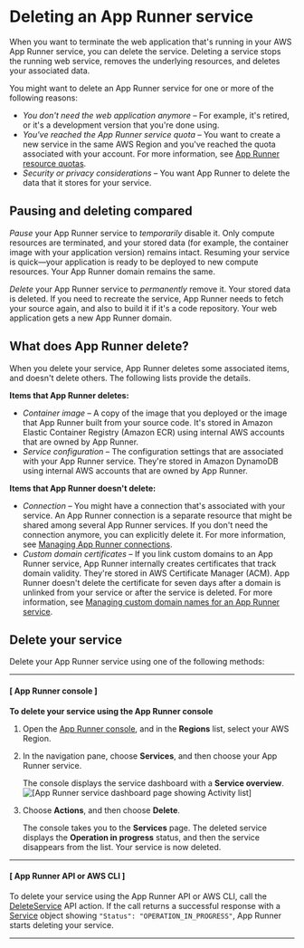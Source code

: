 # Deleting an App Runner service<a name="manage-delete"></a>

When you want to terminate the web application that's running in your AWS App Runner service, you can delete the service\. Deleting a service stops the running web service, removes the underlying resources, and deletes your associated data\.

You might want to delete an App Runner service for one or more of the following reasons:
+ *You don't need the web application anymore* – For example, it's retired, or it's a development version that you're done using\.
+ *You've reached the App Runner service quota* – You want to create a new service in the same AWS Region and you've reached the quota associated with your account\. For more information, see [App Runner resource quotas](architecture.md#architecture.quotas)\.
+ *Security or privacy considerations* – You want App Runner to delete the data that it stores for your service\.

## Pausing and deleting compared<a name="manage-delete.pause-vs-delete"></a>

*Pause* your App Runner service to *temporarily* disable it\. Only compute resources are terminated, and your stored data \(for example, the container image with your application version\) remains intact\. Resuming your service is quick—your application is ready to be deployed to new compute resources\. Your App Runner domain remains the same\.

*Delete* your App Runner service to *permanently* remove it\. Your stored data is deleted\. If you need to recreate the service, App Runner needs to fetch your source again, and also to build it if it's a code repository\. Your web application gets a new App Runner domain\.

## What does App Runner delete?<a name="manage-delete.what"></a>

When you delete your service, App Runner deletes some associated items, and doesn't delete others\. The following lists provide the details\.

**Items that App Runner deletes:**
+ *Container image* – A copy of the image that you deployed or the image that App Runner built from your source code\. It's stored in Amazon Elastic Container Registry \(Amazon ECR\) using internal AWS accounts that are owned by App Runner\.
+ *Service configuration* – The configuration settings that are associated with your App Runner service\. They're stored in Amazon DynamoDB using internal AWS accounts that are owned by App Runner\.

**Items that App Runner doesn't delete:**
+ *Connection* – You might have a connection that's associated with your service\. An App Runner connection is a separate resource that might be shared among several App Runner services\. If you don't need the connection anymore, you can explicitly delete it\. For more information, see [Managing App Runner connections](manage-connections.md)\.
+ *Custom domain certificates* – If you link custom domains to an App Runner service, App Runner internally creates certificates that track domain validity\. They're stored in AWS Certificate Manager \(ACM\)\. App Runner doesn't delete the certificate for seven days after a domain is unlinked from your service or after the service is deleted\. For more information, see [Managing custom domain names for an App Runner service](manage-custom-domains.md)\.

## Delete your service<a name="manage-delete.manage"></a>

Delete your App Runner service using one of the following methods:

------
#### [ App Runner console ]

**To delete your service using the App Runner console**

1. Open the [App Runner console](https://console.aws.amazon.com/apprunner), and in the **Regions** list, select your AWS Region\.

1. In the navigation pane, choose **Services**, and then choose your App Runner service\.

   The console displays the service dashboard with a **Service overview**\.  
![\[App Runner service dashboard page showing Activity list\]](http://docs.aws.amazon.com/apprunner/latest/dg/images/console-dashboard.png)

1. Choose **Actions**, and then choose **Delete**\.

   The console takes you to the **Services** page\. The deleted service displays the **Operation in progress** status, and then the service disappears from the list\. Your service is now deleted\.

------
#### [ App Runner API or AWS CLI ]

To delete your service using the App Runner API or AWS CLI, call the [DeleteService](https://docs.aws.amazon.com/apprunner/latest/api/API_DeleteService.html) API action\. If the call returns a successful response with a [Service](https://docs.aws.amazon.com/apprunner/latest/api/API_Service.html) object showing `"Status": "OPERATION_IN_PROGRESS"`, App Runner starts deleting your service\.

------